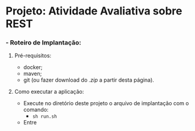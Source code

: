 
#   **Projeto: Atividade Avaliativa sobre REST**

###  - **Roteiro de Implantação:**
1. Pré-requisitos: 
    * docker;
    * maven;
    * git (ou fazer download do *.zip* a partir desta página).  

2. Como executar a aplicação:  
    * Execute no diretório deste projeto o arquivo de implantação com o comando:  
        - `sh run.sh`
    * Entre 





